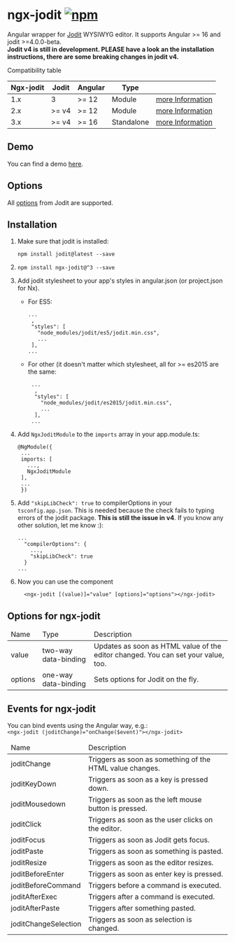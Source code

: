 # ngx-jodit <a href="https://www.npmjs.com/package/ngx-jodit"><img alt="npm" src="https://img.shields.io/npm/v/ngx-jodit"></a></h1>

Angular wrapper for <a href="https://github.com/xdan/jodit">Jodit</a> WYSIWYG editor. It supports Angular >= 16 and jodit >=4.0.0-beta.
<br/>**Jodit v4 is still in development. PLEASE have a look an the installation instructions, there are some breaking changes in jodit v4.**

Compatibility table

<table>
<thead><tr><th>Ngx-jodit</th><th>Jodit</th><th>Angular</th><th>Type</th><th></th></tr></thead>
<tbody>
<tr>
<td>1.x</td><td>3</td><td>&gt= 12</td><td>Module</td><td><a href="https://github.com/julianpoemp/ngx-jodit/">more Information</a></td>
</tr>
<tr>
<td>2.x</td><td>&gt;= v4</td><td>&gt= 12</td><td>Module</td><td><a href="https://github.com/julianpoemp/ngx-jodit/tree/v2.x">more Information</a></td>
</tr>
<tr>
<td>3.x</td><td>&gt;= v4</td><td>&gt= 16</td><td>Standalone</td><td><a href="https://github.com/julianpoemp/ngx-jodit/tree/v3.x">more Information</a></td>
</tr>
</tbody>
</table>

## Demo

You can find a demo [here](https://julianpoemp.github.io/ngx-jodit/).

## Options

All [options](https://xdsoft.net/jodit/docs/classes/config.Config.html) from Jodit are supported.

## Installation

1. Make sure that jodit is installed:
   ```
   npm install jodit@latest --save
   ```
2. ```
   npm install ngx-jodit@^3 --save
   ```
3. Add jodit stylesheet  to your app's styles in angular.json (or project.json for
   Nx).
   - For ES5:
      ```
      ...
       ,
       "styles": [
         "node_modules/jodit/es5/jodit.min.css",
         ...
       ],
      ...
      ```
   - For other (it doesn't matter which stylesheet, all for >= es2015 are the same:
     ```
      ...
       ,
       "styles": [
         "node_modules/jodit/es2015/jodit.min.css",
         ...
       ],
      ...
     ```
4. Add `NgxJoditModule` to the `imports` array in your app.module.ts:
   ```
   @NgModule({
    ...
    imports: [
      ...,
      NgxJoditModule
    ],
    ...
    })
   ```
5. Add `"skipLibCheck": true` to compilerOptions in your `tsconfig.app.json`. This is needed because the
   check fails to typing errors of the jodit package. **This is still the issue in v4**. If you know any other solution, let me know :):
   ```
   ...
     "compilerOptions": {
       ...,
       "skipLibCheck": true
     }
   ...
   ```
6. Now you can use the component
   
   ```angular2html
     <ngx-jodit [(value)]="value" [options]="options"></ngx-jodit>
   ```


## Options for ngx-jodit

<table class="table table-sm table-striped table-bordered">
  <thead>
  <tr>
    <td class="fw-bold">Name</td>
    <td class="fw-bold">Type</td>
    <td class="fw-bold">Description</td>
  </tr>
  </thead>
  <tbody>
  <tr>
    <td>value</td>
    <td>two-way data-binding</td>
    <td>Updates as soon as HTML value of the editor changed. You can set your value, too.</td>
  </tr>
  <tr>
    <td>options</td>
    <td>one-way data-binding</td>
    <td>Sets options for Jodit on the fly.</td>
  </tr>
  </tbody>
</table>

## Events for ngx-jodit
<p>
  You can bind events using the Angular way, e.g.:<br/><code>&lt;ngx-jodit (joditChange)="onChange($event)">&lt;/ngx-jodit></code>
</p>
<table class="table table-sm table-striped table-bordered">
  <thead>
  <tr>
    <td class="fw-bold">Name</td>
    <td class="fw-bold">Description</td>
  </tr>
  </thead>
  <tbody>
  <tr>
    <td>joditChange</td>
    <td>Triggers as soon as something of the HTML value changes.</td>
  </tr>
  <tr>
    <td>joditKeyDown</td>
    <td>Triggers as soon as a key is pressed down.</td>
  </tr>
  <tr>
    <td>joditMousedown</td>
    <td>Triggers as soon as the left mouse button is pressed.</td>
  </tr>
  <tr>
    <td>joditClick</td>
    <td>Triggers as soon as the user clicks on the editor.</td>
  </tr>
  <tr>
    <td>joditFocus</td>
    <td>Triggers as soon as Jodit gets focus.</td>
  </tr>
  <tr>
    <td>joditPaste</td>
    <td>Triggers as soon as something is pasted.</td>
  </tr>
  <tr>
    <td>joditResize</td>
    <td>Triggers as soon as the editor resizes.</td>
  </tr>
  <tr>
    <td>joditBeforeEnter</td>
    <td>Triggers as soon as enter key is pressed.</td>
  </tr>
  <tr>
    <td>joditBeforeCommand</td>
    <td>Triggers before a command is executed.</td>
  </tr>
  <tr>
    <td>joditAfterExec</td>
    <td>Triggers after a command is executed.</td>
  </tr>
  <tr>
    <td>joditAfterPaste</td>
    <td>Triggers after something pasted.</td>
  </tr>
  <tr>
    <td>joditChangeSelection</td>
    <td>Triggers as soon as selection is changed.</td>
  </tr>
  </tbody>
</table>
